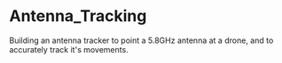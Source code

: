 # Antenna_Tracking
Building an antenna tracker to point a 5.8GHz antenna at a drone, and to accurately track it's movements.
